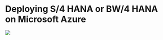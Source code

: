 <properties 
pageTitle="Deploying S/4 HANA or BW/4 HANA on Microsoft Azure" 
description="Deploying S/4 HANA or BW/4 HANA on Microsoft Azure" 
services="virtual-machines,virtual-network,storage" 
documentationCenter="saponazure" 
authors="hermanndms" 
manager="juergent" 
editor="" 
tags="azure-resource-manager" 
  keywords=""/> 
<tags 
  ms.service="virtual-machines" 
  ms.devlang="NA" 
  ms.topic="campaign-page" 
  ms.tgt_pltfrm="vm-linux" 
  ms.workload="na" 
  ms.date="09/12/2016" 
  ms.author="hermannd"/> 


# Deploying S/4 HANA or BW/4 HANA on Microsoft Azure 


![](./media/virtual-machines-linux-sap-cal-s4h/s4h-pic-1b.jpg)



